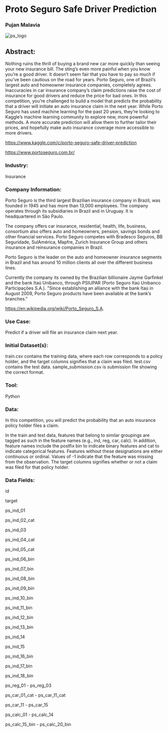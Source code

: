 # Proto Seguro Safe Driver Prediction
### Pujan Malavia 

![ps_logo](https://user-images.githubusercontent.com/19572673/62312158-79cccf80-b45b-11e9-8fe5-260ec1e52997.jpg)

## Abstract:
Nothing ruins the thrill of buying a brand new car more quickly than seeing your new insurance bill. The sting’s even more painful when you know you’re a good driver. It doesn’t seem fair that you have to pay so much if you’ve been cautious on the road for years.
Porto Seguro, one of Brazil’s largest auto and homeowner insurance companies, completely agrees. Inaccuracies in car insurance company’s claim predictions raise the cost of insurance for good drivers and reduce the price for bad ones.
In this competition, you’re challenged to build a model that predicts the probability that a driver will initiate an auto insurance claim in the next year. While Porto Seguro has used machine learning for the past 20 years, they’re looking to Kaggle’s machine learning community to explore new, more powerful methods. A more accurate prediction will allow them to further tailor their prices, and hopefully make auto insurance coverage more accessible to more drivers. 

https://www.kaggle.com/c/porto-seguro-safe-driver-prediction

https://www.portoseguro.com.br/

### Industry:
Insurance 

### Company Information:
Porto Seguro is the third largest Brazilian insurance company in Brazil, was founded in 1945 and has more than 13,000 employees. The company operates through its subsidiaries in Brazil and in Uruguay. It is headquartered in São Paulo.

The company offers car insurance, residential, health, life, business, consortium also offers auto and homeowners, pension, savings bonds and other financial services. Porto Seguro competes with Bradesco Seguros, BB Seguridade, SulAmérica, Mapfre, Zurich Insurance Group and others insurance and reinsurance companies in Brazil.

Porto Seguro is the leader on the auto and homeowner insurance segments in Brazil and has around 10 million clients all over the different business lines.

Currently the company its owned by the Brazilian billionaire Jayme Garfinkel and the bank Itaú Unibanco, through PSIUPAR (Porto Seguro Itaú Unibanco Participações S.A.). "Since establishing an alliance with the bank Itaú in August 2009, Porto Seguro products have been available at the bank’s branches." 

https://en.wikipedia.org/wiki/Porto_Seguro_S.A.

### Use Case:
Predict if a driver will file an insurance claim next year.

### Initial Dataset(s):
train.csv contains the training data, where each row corresponds to a policy holder, and the target columns signifies that a claim was filed.
test.csv contains the test data.
sample_submission.csv is submission file showing the correct format.

### Tool:
Python

### Data:
In this competition, you will predict the probability that an auto insurance policy holder files a claim.

In the train and test data, features that belong to similar groupings are tagged as such in the feature names (e.g., ind, reg, car, calc). In addition, feature names include the postfix bin to indicate binary features and cat to indicate categorical features. Features without these designations are either continuous or ordinal. Values of -1 indicate that the feature was missing from the observation. The target columns signifies whether or not a claim was filed for that policy holder.

### Data Fields:

id

target

ps_ind_01

ps_ind_02_cat

ps_ind_03

ps_ind_04_cat

ps_ind_05_cat

ps_ind_06_bin

ps_ind_07_bin

ps_ind_08_bin

ps_ind_09_bin

ps_ind_10_bin

ps_ind_11_bin

ps_ind_12_bin

ps_ind_13_bin

ps_ind_14

ps_ind_15

ps_ind_16_bin

ps_ind_17_bin

ps_ind_18_bin

ps_reg_01 - ps_reg_03

ps_car_01_cat - ps_car_11_cat

ps_car_11 - ps_car_15

ps_calc_01 - ps_calc_14

ps_calc_15_bin - ps_calc_20_bin
